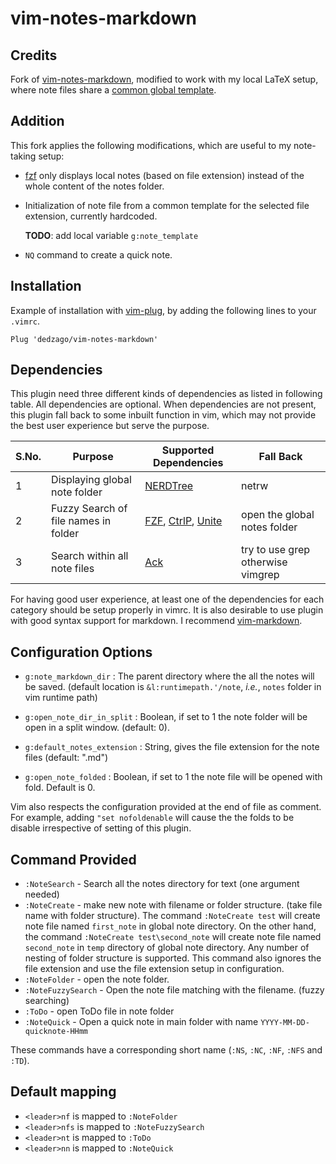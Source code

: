 # vim-notes-markdown

## Credits ##
Fork of [vim-notes-markdown](https://github.com/mayanksuman/vim-notes-markdown), modified to work with my local LaTeX setup, where note files share a [common global template](https://www.ias.edu/math/computing/faq/local-latex-style-files).

## Addition ##
This fork applies the following modifications, which are useful to my note-taking setup:

* [fzf](https://github.com/junegunn/fzf.vim) only displays local notes (based on file extension) instead of the whole content of the notes folder.

* Initialization of note file from a common template for the selected file extension, currently hardcoded.

    **TODO**: add local variable `g:note_template`

* `NQ` command to create a quick note.


## Installation
Example of installation with [vim-plug](https://github.com/junegunn/vim-plug), by adding the following lines to your `.vimrc`.
```vim
Plug 'dedzago/vim-notes-markdown'
```

## Dependencies

This plugin need three different kinds of dependencies as listed in following table. All dependencies are optional. When dependencies are not present, this plugin fall back to some inbuilt function in vim, which may not provide the best user experience but serve the purpose.

| S.No. | Purpose                              | Supported Dependencies                                                                                                                    | Fall Back                    |
|-------|--------------------------------------|----------------------------------------|------------------------------|
| 1     | Displaying global note folder        | [NERDTree](https://github.com/scrooloose/nerdtree)             | netrw   |
| 2     | Fuzzy Search of file names in folder | [FZF](https://github.com/junegunn/fzf), [CtrlP](https://github.com/ctrlpvim/ctrlp.vim), [Unite](https://github.com/Shougo/unite.vim) | open the global notes folder |
| 3     | Search within all note files         | [Ack](https://github.com/mileszs/ack.vim)     | try to use grep otherwise vimgrep    |

For having good user experience, at least one of the dependencies for each category should be setup properly in vimrc. It is also desirable to use plugin with good syntax support for markdown. I recommend [vim-markdown](https://github.com/plasticboy/vim-markdown).

## Configuration Options

 - `g:note_markdown_dir` : The parent directory where the all the notes will be saved. (default location is `&l:runtimepath.'/note`, *i.e.*, `notes` folder in vim runtime path)

 - `g:open_note_dir_in_split` : Boolean, if set to 1 the note folder will be open in a split window.
(default: 0).

 - `g:default_notes_extension` : String, gives the file extension for the note files (default: ".md")

 - `g:open_note_folded` : Boolean, if set to 1 the note file will be opened with fold. Default is 0. 

Vim also respects the configuration provided at the end of file as comment. For example, adding `"set nofoldenable` will cause the the folds to be disable irrespective of setting of this plugin.

## Command Provided

 - `:NoteSearch` - Search all the notes directory for text (one argument needed)
 - `:NoteCreate` - make new note with filename or folder structure. (take file name with folder structure). The command `:NoteCreate test` will create note file named `first_note` in global note directory. On the other hand, the command `:NoteCreate test\second_note` will create note file named `second_note` in `temp` directory of global note directory. Any number of nesting of folder structure is supported. This command also ignores the file extension and use the file extension setup in configuration.
 - `:NoteFolder` - open the note folder.
 - `:NoteFuzzySearch` - Open the note file matching with the filename. (fuzzy searching)
 - `:ToDo` - open ToDo file in note folder
 - `:NoteQuick` - Open a quick note in main folder with name `YYYY-MM-DD-quicknote-HHmm`
 
These commands have a corresponding short name (`:NS`, `:NC`, `:NF`, `:NFS` and `:TD`).

## Default mapping

 - `<leader>nf` is mapped to `:NoteFolder`
 - `<leader>nfs` is mapped to `:NoteFuzzySearch`
 - `<leader>nt` is mapped to `:ToDo`
 - `<leader>nn` is mapped to `:NoteQuick`

